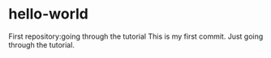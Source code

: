 # hello-world
First repository:going through the tutorial
This is my first commit.
Just going through the tutorial.
